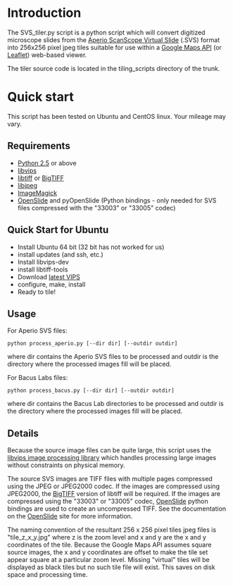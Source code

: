 Introduction
============

The SVS_tiler.py script is a python script which will convert digitized microscope slides from the [Aperio ScanScope Virtual Slide](http://openslide.org/formats/aperio/) (.SVS) format into 256x256 pixel jpeg tiles suitable for use within a [Google Maps API](http://code.google.com/apis/maps/) (or [Leaflet](http://leafletjs.com)) web-based viewer. 

The tiler source code is located in the tiling_scripts directory of the trunk.

Quick start
===========

This script has been tested on Ubuntu and CentOS linux. Your mileage may vary.

Requirements
------------

  * [Python 2.5](http://www.python.org/download/) or above
  * [libvips](http://www.vips.ecs.soton.ac.uk/vips-7.12/)
  * [libtiff](http://www.libtiff.org/) or [BigTIFF](http://www.aperio.com/bigtiff)
  * [libjpeg](http://www.ijg.org/)
  * [ImageMagick](http://www.imagemagick.org/)
  * [OpenSlide](http://openslide.org/) and pyOpenSlide (Python bindings - only needed for SVS files compressed with the "33003" or "33005" codec)

Quick Start for Ubuntu
----------------------

  * Install Ubuntu 64 bit (32 bit has not worked for us)
  * install updates (and ssh, etc.)
  * Install libvips-dev
  * install libtiff-tools
  * Download [latest VIPS](http://www.vips.ecs.soton.ac.uk/supported/)
  * configure, make, install
  * Ready to tile!



Usage
-----

For Aperio SVS files:

    python process_aperio.py [--dir dir] [--outdir outdir] 

where dir contains the Aperio SVS files to be processed and outdir is the directory where the processed images fill will be placed.


For Bacus Labs files:

    python process_bacus.py [--dir dir] [--outdir outdir] 

where dir contains the Bacus Lab directories to be processed and outdir is the directory where the processed images fill will be placed.

Details
-------

Because the source image files can be quite large, this script uses the [libvips image processing library](http://www.vips.ecs.soton.ac.uk/index.php?title=Libvips) which handles processing large images without constraints on physical memory. 

The source SVS images are TIFF files with multiple pages compressed using the JPEG or JPEG2000 codec. If the images are compressed using JPEG2000, the [BigTIFF](http://bigtiff.org/) version of libtiff will be required. If the images are compressed using the "33003" or "33005" codec, [OpenSlide](http://openslide.org/) python bindings are used to create an uncompressed TIFF. See the documentation on the [OpenSlide](http://openslide.org/formats/aperio/) site for more information.

The naming convention of the resultant 256 x 256 pixel tiles jpeg files is "tile_z_x_y.jpg" where z is the zoom level and x and y are the x and y coordinates of the tile. Because the Google Maps API assumes square source images, the x and y coordinates are offset to make the tile set appear square at a particular zoom level. Missing "virtual" tiles will be displayed as black tiles but no such tile file will exist. This saves on disk space and processing time.
